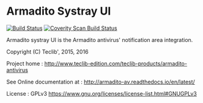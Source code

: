 Armadito Systray UI
===================
[![Build Status](https://travis-ci.org/armadito/armadito-gui.svg?branch=DEV)](https://travis-ci.org/armadito/armadito-gui)
<a href="https://scan.coverity.com/projects/armadito-armadito-gui">
  <img alt="Coverity Scan Build Status"
       src="https://scan.coverity.com/projects/10497/badge.svg"/>
</a>

Armadito systray UI is the Armadito antivirus' notification area integration.

Copyright (C) Teclib', 2015, 2016

Project home : <http://www.teclib-edition.com/teclib-products/armadito-antivirus>

See Online documentation at : <http://armadito-av.readthedocs.io/en/latest/>

License : GPLv3 <https://www.gnu.org/licenses/license-list.html#GNUGPLv3>
